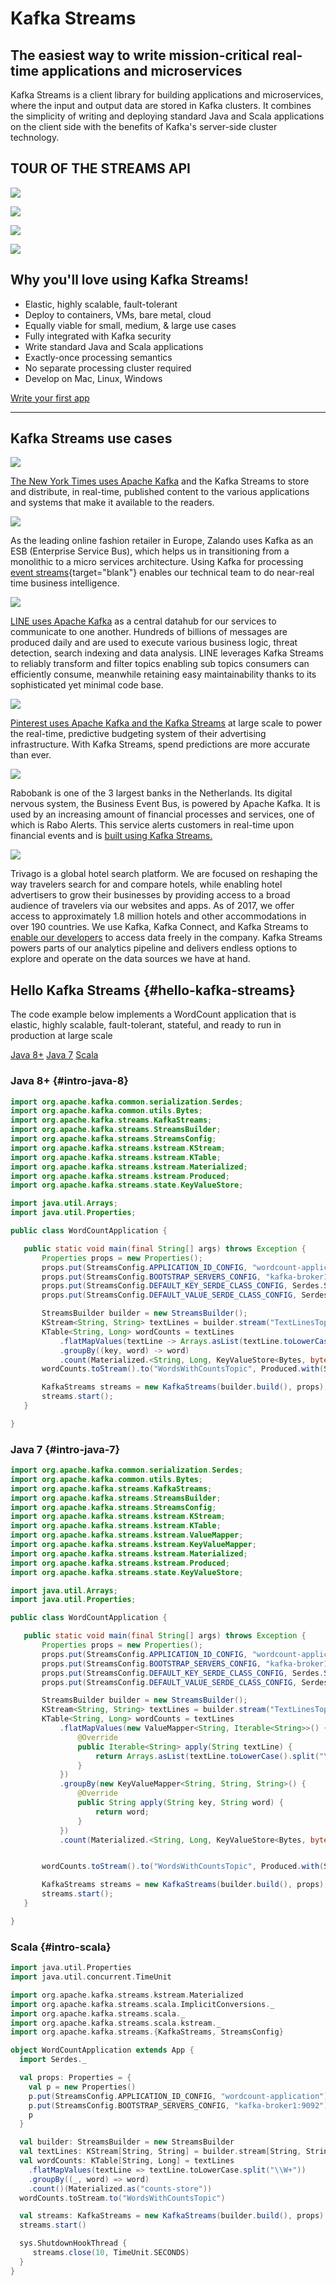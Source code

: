 # Kafka Streams

## The easiest way to write mission-critical real-time applications and microservices 

Kafka Streams is a client library for building applications and
microservices, where the input and output data are stored in Kafka
clusters. It combines the simplicity of writing and deploying standard
Java and Scala applications on the client side with the benefits of
Kafka\'s server-side cluster technology.

## TOUR OF THE STREAMS API

[![](intro_to_streams-iframe-placeholder.png)](https://youtube.com/watch?v=ni3XPsYC5cQ&rel=0&showinfo=0&end=602)

[![](creating-streams-iframe-placeholder.png)](https://youtube.com/watch?v=9ZhsnXM2OVM&rel=0&showinfo=0&end=622)

[![](transforming_part_1-iframe-placeholder.png)](https://youtube.com/watch?v=SYmqwvE8umM&rel=0&showinfo=0end=557)

[![](transforming_part_2-iframe-placeholder.png)](https://youtube.com/watch?v=Vk55Kl9x_Fw&rel=0&showinfo=0&end=564)

## Why you\'ll love using Kafka Streams!

-   Elastic, highly scalable, fault-tolerant
-   Deploy to containers, VMs, bare metal, cloud
-   Equally viable for small, medium, & large use cases
-   Fully integrated with Kafka security
-   Write standard Java and Scala applications
-   Exactly-once processing semantics
-   No separate processing cluster required
-   Develop on Mac, Linux, Windows

[Write your first app](tutorial)

------------------------------------------------------------------------

## Kafka Streams use cases

[![](nyt.jpg)](https://open.nytimes.com/publishing-with-apache-kafka-at-the-new-york-times-7f0e3b7d2077)

[The New York Times uses Apache Kafka](https://open.nytimes.com/publishing-with-apache-kafka-at-the-new-york-times-7f0e3b7d2077)
and the Kafka Streams to store and distribute, in real-time, published
content to the various applications and systems that make it available
to the readers.

[![](zalando.jpg)](https://www.confluent.io/blog/ranking-websites-real-time-apache-kafkas-streams-api/)

As the leading online fashion retailer in Europe, Zalando uses Kafka as
an ESB (Enterprise Service Bus), which helps us in transitioning from a
monolithic to a micro services architecture. Using Kafka for processing
[event streams](https://www.confluent.io/blog/ranking-websites-real-time-apache-kafkas-streams-api/){target="blank"}
enables our technical team to do near-real time business intelligence.

[![](line.svg)](https://engineering.linecorp.com/en/blog/detail/80)

[LINE uses Apache Kafka](https://engineering.linecorp.com/en/blog/detail/80)
as a central datahub for our services to communicate to one another.
Hundreds of billions of messages are produced daily and are used to
execute various business logic, threat detection, search indexing and
data analysis. LINE leverages Kafka Streams to reliably transform and
filter topics enabling sub topics consumers can efficiently consume,
meanwhile retaining easy maintainability thanks to its sophisticated yet
minimal code base.

[![](pinterest.png)](https://medium.com/@Pinterest_Engineering/using-kafka-streams-api-for-predictive-budgeting-9f58d206c996)

[Pinterest uses Apache Kafka and the Kafka Streams](https://medium.com/@Pinterest_Engineering/using-kafka-streams-api-for-predictive-budgeting-9f58d206c996)
at large scale to power the real-time, predictive budgeting system of
their advertising infrastructure. With Kafka Streams, spend predictions
are more accurate than ever.

[![](rabobank.jpg)](https://www.confluent.io/blog/real-time-financial-alerts-rabobank-apache-kafkas-streams-api/)

Rabobank is one of the 3 largest banks in the Netherlands. Its digital
nervous system, the Business Event Bus, is powered by Apache Kafka. It
is used by an increasing amount of financial processes and services, one
of which is Rabo Alerts. This service alerts customers in real-time upon
financial events and is 
[built using Kafka Streams.](https://www.confluent.io/blog/real-time-financial-alerts-rabobank-apache-kafkas-streams-api/)

[![](trivago.png)](https://speakerdeck.com/xenji/kafka-and-debezium-at-trivago-code-dot-talks-2017-edition)

Trivago is a global hotel search platform. We are focused on reshaping
the way travelers search for and compare hotels, while enabling hotel
advertisers to grow their businesses by providing access to a broad
audience of travelers via our websites and apps. As of 2017, we offer
access to approximately 1.8 million hotels and other accommodations in
over 190 countries. We use Kafka, Kafka Connect, and Kafka Streams to
[enable our developers](https://speakerdeck.com/xenji/kafka-and-debezium-at-trivago-code-dot-talks-2017-edition)
to access data freely in the company. Kafka Streams powers parts of our
analytics pipeline and delivers endless options to explore and operate
on the data sources we have at hand.

## Hello Kafka Streams {#hello-kafka-streams}

The code example below implements a WordCount application that is
elastic, highly scalable, fault-tolerant, stateful, and ready to run in
production at large scale

[Java 8+](#intro-java-8)
[Java 7](#intro-java-7)
[Scala](#intro-scala)

### Java 8+ {#intro-java-8}
```java line-numbers
import org.apache.kafka.common.serialization.Serdes;
import org.apache.kafka.common.utils.Bytes;
import org.apache.kafka.streams.KafkaStreams;
import org.apache.kafka.streams.StreamsBuilder;
import org.apache.kafka.streams.StreamsConfig;
import org.apache.kafka.streams.kstream.KStream;
import org.apache.kafka.streams.kstream.KTable;
import org.apache.kafka.streams.kstream.Materialized;
import org.apache.kafka.streams.kstream.Produced;
import org.apache.kafka.streams.state.KeyValueStore;

import java.util.Arrays;
import java.util.Properties;

public class WordCountApplication {

   public static void main(final String[] args) throws Exception {
       Properties props = new Properties();
       props.put(StreamsConfig.APPLICATION_ID_CONFIG, "wordcount-application");
       props.put(StreamsConfig.BOOTSTRAP_SERVERS_CONFIG, "kafka-broker1:9092");
       props.put(StreamsConfig.DEFAULT_KEY_SERDE_CLASS_CONFIG, Serdes.String().getClass());
       props.put(StreamsConfig.DEFAULT_VALUE_SERDE_CLASS_CONFIG, Serdes.String().getClass());

       StreamsBuilder builder = new StreamsBuilder();
       KStream<String, String> textLines = builder.stream("TextLinesTopic");
       KTable<String, Long> wordCounts = textLines
           .flatMapValues(textLine -> Arrays.asList(textLine.toLowerCase().split("\\W+")))
           .groupBy((key, word) -> word)
           .count(Materialized.<String, Long, KeyValueStore<Bytes, byte[]>>as("counts-store"));
       wordCounts.toStream().to("WordsWithCountsTopic", Produced.with(Serdes.String(), Serdes.Long()));

       KafkaStreams streams = new KafkaStreams(builder.build(), props);
       streams.start();
   }

}
```

### Java 7 {#intro-java-7}
```java line-numbers
import org.apache.kafka.common.serialization.Serdes;
import org.apache.kafka.common.utils.Bytes;
import org.apache.kafka.streams.KafkaStreams;
import org.apache.kafka.streams.StreamsBuilder;
import org.apache.kafka.streams.StreamsConfig;
import org.apache.kafka.streams.kstream.KStream;
import org.apache.kafka.streams.kstream.KTable;
import org.apache.kafka.streams.kstream.ValueMapper;
import org.apache.kafka.streams.kstream.KeyValueMapper;
import org.apache.kafka.streams.kstream.Materialized;
import org.apache.kafka.streams.kstream.Produced;
import org.apache.kafka.streams.state.KeyValueStore;

import java.util.Arrays;
import java.util.Properties;

public class WordCountApplication {

   public static void main(final String[] args) throws Exception {
       Properties props = new Properties();
       props.put(StreamsConfig.APPLICATION_ID_CONFIG, "wordcount-application");
       props.put(StreamsConfig.BOOTSTRAP_SERVERS_CONFIG, "kafka-broker1:9092");
       props.put(StreamsConfig.DEFAULT_KEY_SERDE_CLASS_CONFIG, Serdes.String().getClass());
       props.put(StreamsConfig.DEFAULT_VALUE_SERDE_CLASS_CONFIG, Serdes.String().getClass());

       StreamsBuilder builder = new StreamsBuilder();
       KStream<String, String> textLines = builder.stream("TextLinesTopic");
       KTable<String, Long> wordCounts = textLines
           .flatMapValues(new ValueMapper<String, Iterable<String>>() {
               @Override
               public Iterable<String> apply(String textLine) {
                   return Arrays.asList(textLine.toLowerCase().split("\\W+"));
               }
           })
           .groupBy(new KeyValueMapper<String, String, String>() {
               @Override
               public String apply(String key, String word) {
                   return word;
               }
           })
           .count(Materialized.<String, Long, KeyValueStore<Bytes, byte[]>>as("counts-store"));


       wordCounts.toStream().to("WordsWithCountsTopic", Produced.with(Serdes.String(), Serdes.Long()));

       KafkaStreams streams = new KafkaStreams(builder.build(), props);
       streams.start();
   }

}
```

### Scala {#intro-scala}
```scala  line-numbers
import java.util.Properties
import java.util.concurrent.TimeUnit

import org.apache.kafka.streams.kstream.Materialized
import org.apache.kafka.streams.scala.ImplicitConversions._
import org.apache.kafka.streams.scala._
import org.apache.kafka.streams.scala.kstream._
import org.apache.kafka.streams.{KafkaStreams, StreamsConfig}

object WordCountApplication extends App {
  import Serdes._

  val props: Properties = {
    val p = new Properties()
    p.put(StreamsConfig.APPLICATION_ID_CONFIG, "wordcount-application")
    p.put(StreamsConfig.BOOTSTRAP_SERVERS_CONFIG, "kafka-broker1:9092")
    p
  }

  val builder: StreamsBuilder = new StreamsBuilder
  val textLines: KStream[String, String] = builder.stream[String, String]("TextLinesTopic")
  val wordCounts: KTable[String, Long] = textLines
    .flatMapValues(textLine => textLine.toLowerCase.split("\\W+"))
    .groupBy((_, word) => word)
    .count()(Materialized.as("counts-store"))
  wordCounts.toStream.to("WordsWithCountsTopic")

  val streams: KafkaStreams = new KafkaStreams(builder.build(), props)
  streams.start()

  sys.ShutdownHookThread {
     streams.close(10, TimeUnit.SECONDS)
  }
}
```
